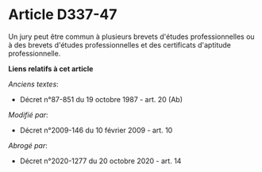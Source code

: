 # Article D337-47

Un jury peut être commun à plusieurs brevets d'études professionnelles ou à des brevets d'études professionnelles et des
certificats d'aptitude professionnelle.

**Liens relatifs à cet article**

_Anciens textes_:

  - Décret n°87-851 du 19 octobre 1987 - art. 20 (Ab)

_Modifié par_:

  - Décret n°2009-146 du 10 février 2009 - art. 10

_Abrogé par_:

  - Décret n°2020-1277 du 20 octobre 2020 - art. 14
